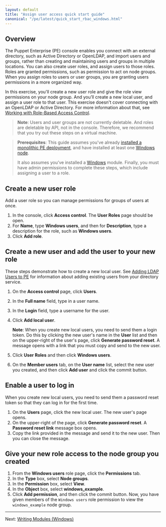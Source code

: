 ```yaml
---
layout: default
title: "Assign user access quick start guide"
canonical: "/pe/latest/quick_start_rbac_windows.html"
---
```


## Overview

The Puppet Enterprise (PE) console enables you connect with an external directory, such as Active Directory or OpenLDAP, and import users and groups, rather than creating and maintaining users and groups in multiple locations. You can also create user roles, and assign users to those roles. Roles are granted permissions, such as permission to act on node groups. When you assign roles to users or user groups, you are granting users permissions in a more organized way.

In this exercise, you'll create a new user role and give the role view permissions on your node group. And you’ll create a new local user, and assign a user role to that user.  This exercise doesn't cover connecting with an OpenLDAP or Active Directory. For more information about that, see [Working with Role-Based Access Control](./rbac_intro.html).

>**Note**: Users and user groups are not currently deletable. And roles are deletable by API, not in the console. Therefore, we recommend that you try out these steps on a virtual machine.

[assign_rule]: ./images/quick/assign_rule.png

> **Prerequisites**: This guide assumes you've already [installed a monolithic PE deployment](./quick_start_install_mono.html), and have installed at least one [Windows node](./quick_start_install_agents_windows.html).
>
> It also assumes you’ve installed a [Windows](./quick_start_module_install_windows.html) module. Finally, you must have admin permissions to complete these steps, which include assigning a user to a role.


## Create a new user role

Add a user role so you can manage permissions for groups of users at once.

1. In the console, click **Access control**. The **User Roles** page should be open.
2. For **Name**, type __Windows users__, and then for **Description**, type a description for the role, such as __Windows users__.
3. Click **Add role**.

## Create a new user and add the user to your new role

These steps demonstrate how to create a new local user. See [Adding LDAP Users to PE](./rbac_user_roles.html#add-external-directory-users-to-pe) for information about adding existing users from your directory service.

1. On the **Access control** page, click **Users**.
2. In the **Full name** field, type in a user name.
3. In the **Login** field, type a username for the user.
4. Click **Add local user**.

	**Note**: When you create new local users, you need to send them a login token. Do this by clicking the new user's name in the **User** list and then on the upper-right of the user's page, click **Generate password reset**. A message opens with a link that you must copy and send to the new user.

5. Click **User Roles** and then click **Windows users**.
6. On the **Member users** tab, on the **User name** list, select the new user you created, and then click **Add user** and click the commit button.

## Enable a user to log in
When you create new local users, you need to send them a password reset token so that they can log in for the first time.

1. On the **Users** page, click the new local user.
The new user's page opens.
2. On the upper-right of the page, click **Generate password reset**. A **Password reset link** message box opens.
3. Copy the link provided in the message and send it to the new user. Then you can close the message.

## Give your new role access to the node group you created

1. From the **Windows users** role page, click the **Permissions** tab.
2. In the **Type** box, select **Node groups**.
3. In the **Permission** box, select **View**.
4. In the **Object** box, select **windows_example**.
5. Click **Add permission**, and then click the commit button.
Now, you have given members of the `Windows users` role permission to view the `windows_example` node group.


----------

Next: [Writing Modules (Windows)](./quick_start_module_install_windows.html)